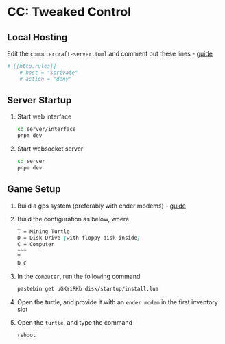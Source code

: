 # CC: Tweaked Control

## Local Hosting

Edit the `computercraft-server.toml` and comment out these lines - [guide](https://tweaked.cc/guide/local_ips.html)

```toml
# [[http.rules]]
	# host = "$private"
	# action = "deny"
```

## Server Startup

1. Start web interface

   ```bash
   cd server/interface
   pnpm dev
   ```

2. Start websocket server

   ```bash
   cd server
   pnpm dev
   ```

## Game Setup

1. Build a gps system (preferably with ender modems) - [guide](https://tweaked.cc/guide/gps_setup.html)

2. Build the configuration as below, where

   ```css
   T = Mining Turtle
   D = Disk Drive (with floppy disk inside)
   C = Computer
   ~~~
   T
   D C
   ```

3. In the `computer`, run the following command

   ```sh
   pastebin get uGKYiRKb disk/startup/install.lua
   ```

4. Open the turtle, and provide it with an `ender modem` in the first inventory slot

5. Open the `turtle`, and type the command

   ```sh
   reboot
   ```
